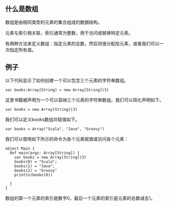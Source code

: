 ## 什么是数组

数组是由相同类型的元素的集合组成的数据结构。

元素与索引相关联，索引通常为整数，用于访问或替换特定元素。

有两种方法来定义数组：指定元素的总数，然后将值分配给元素，或者我们可以一次指定所有值。

## 例子

以下代码显示了如何创建一个可以包含三个元素的字符串数组。

```
var books:Array[String] = new Array[String](3)
```

这里书籍被声明为一个可以容纳三个元素的字符串数组。我们可以简化声明如下。

```
var books = new Array[String](3)
```

我们可以定义books数组并赋值如下。

```
var books = Array("Scala", "Java", "Groovy")

```

我们可以使用如下所示的命令为各个元素赋值或访问各个元素：

```
object Main {
  def main(args: Array[String]) {
    var books = new Array[String](3)
    books(0) = "Scala";
    books(1) = "Java";
    books(2) = "Groovy"
    println(books(0))

  }
}

```

数组的第一个元素的索引是数字0，最后一个元素的索引是元素的总数减去1。